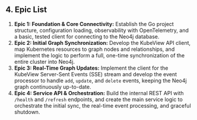 ## 4. Epic List

1.  **Epic 1: Foundation & Core Connectivity:** Establish the Go project structure, configuration loading, observability with OpenTelemetry, and a basic, tested client for connecting to the Neo4j database.
2.  **Epic 2: Initial Graph Synchronization:** Develop the KubeView API client, map Kubernetes resources to graph nodes and relationships, and implement the logic to perform a full, one-time synchronization of the entire cluster into Neo4j.
3.  **Epic 3: Real-Time Graph Updates:** Implement the client for the KubeView Server-Sent Events (SSE) stream and develop the event processor to handle `add`, `update`, and `delete` events, keeping the Neo4j graph continuously up-to-date.
4.  **Epic 4: Service API & Orchestration:** Build the internal REST API with `/health` and `/refresh` endpoints, and create the main service logic to orchestrate the initial sync, the real-time event processing, and graceful shutdown.

